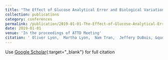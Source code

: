 ```yaml
---
title: "The Effect of Glucose Analytical Error and Biological Variation on the Risk of Misclassification of Community Patients using American Diabetes Association Diagnostic Criteria"
collection: publications
category: conferences
permalink: /publication/2019-01-01-The-Effect-of-Glucose-Analytical-Error-and-Biological-Variation-on-the-Risk-of-Misclassification-of-Community-Patients-using-American-Diabetes-Association-Diagnostic-Criteria
date: 2019-01-01
venue: 'In the proceedings of ATTD Meeting'
citation: ' Oliver Lyon,  Martha Lyon,  Nam Tran,  Jeffery DuBois, &quot;The Effect of Glucose Analytical Error and Biological Variation on the Risk of Misclassification of Community Patients using American Diabetes Association Diagnostic Criteria.&quot; In the proceedings of ATTD Meeting, 2019.'
---
```

Use [Google Scholar](https://scholar.google.com/scholar?q=The+Effect+of+Glucose+Analytical+Error+and+Biological+Variation+on+the+Risk+of+Misclassification+of+Community+Patients+using+American+Diabetes+Association+Diagnostic+Criteria){:target="_blank"} for full citation